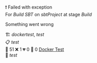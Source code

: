 ❗ Failed with exception  
For _Build SBT_ on _sbtProject_ at stage _Build_ 


Something went wrong

🏗️ _dockertest_, _test_  
📋 _test_  
🧪 51 ❌ 1 💔 0 🙈 0 [Docker Test](http://localhost/tests)  
🚀 _test_  
